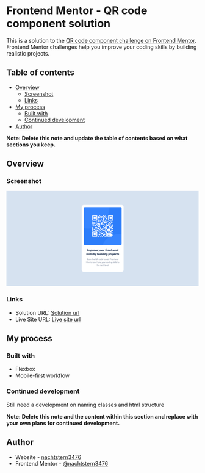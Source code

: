 # Frontend Mentor - QR code component solution

This is a solution to the [QR code component challenge on Frontend Mentor](https://www.frontendmentor.io/challenges/qr-code-component-iux_sIO_H). Frontend Mentor challenges help you improve your coding skills by building realistic projects.

## Table of contents

- [Overview](#overview)
  - [Screenshot](#screenshot)
  - [Links](#links)
- [My process](#my-process)
  - [Built with](#built-with)
  - [Continued development](#continued-development)
- [Author](#author)

**Note: Delete this note and update the table of contents based on what sections you keep.**

## Overview

### Screenshot

![](./images/screenshot.png)

### Links

- Solution URL: [Solution url](https://github.com/nachtstern3476/frontendmaster/tree/master/social-media-dashboard-with-theme-switcher-master)
- Live Site URL: [Live site url](https://nachtstern3476.github.io/frontendmaster/social-media-dashboard-with-theme-switcher-master)

## My process

### Built with

- Flexbox
- Mobile-first workflow

### Continued development

Still need a development on naming classes and html structure

**Note: Delete this note and the content within this section and replace with your own plans for continued development.**

## Author

- Website - [nachtstern3476](https://nachtstern3476.github.io)
- Frontend Mentor - [@nachtstern3476](https://www.frontendmentor.io/profile/nachtstern3476)
